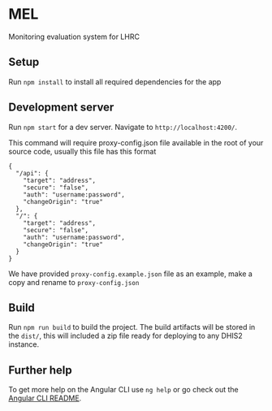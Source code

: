 # MEL

Monitoring evaluation system for LHRC

## Setup

Run `npm install` to install all required dependencies for the app

## Development server

Run `npm start` for a dev server. Navigate to `http://localhost:4200/`.

This command will require proxy-config.json file available in the root of your source code, usually this file has this format

```
{
  "/api": {
    "target": "address",
    "secure": "false",
    "auth": "username:password",
    "changeOrigin": "true"
  },
  "/": {
    "target": "address",
    "secure": "false",
    "auth": "username:password",
    "changeOrigin": "true"
  }
}

```

We have provided `proxy-config.example.json` file as an example, make a copy and rename to `proxy-config.json`

## Build

Run `npm run build` to build the project. The build artifacts will be stored in the `dist/`, this will included a zip file ready for deploying to any DHIS2 instance.

## Further help

To get more help on the Angular CLI use `ng help` or go check out the [Angular CLI README](https://github.com/angular/angular-cli/blob/master/README.md).
